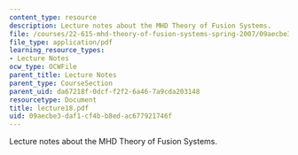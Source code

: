 ```yaml
---
content_type: resource
description: Lecture notes about the MHD Theory of Fusion Systems.
file: /courses/22-615-mhd-theory-of-fusion-systems-spring-2007/09aecbe3daf1cf4bb8edac677921746f_lecture18.pdf
file_type: application/pdf
learning_resource_types:
- Lecture Notes
ocw_type: OCWFile
parent_title: Lecture Notes
parent_type: CourseSection
parent_uid: da67218f-0dcf-f2f2-6a46-7a9cda203148
resourcetype: Document
title: lecture18.pdf
uid: 09aecbe3-daf1-cf4b-b8ed-ac677921746f
---
```

Lecture notes about the MHD Theory of Fusion Systems.

